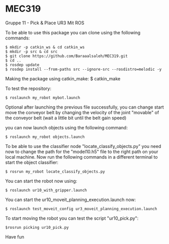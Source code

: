 # MEC319
Gruppe 11 - Pick &amp; Place UR3 Mit ROS


To be able to use this package you can clone using the following commands:

    $ mkdir -p catkin_ws & cd catkin_ws
    $ mkdir -p src & cd src
    $ git clone https://github.com/Baraaalsaleh/MEC319.git
    $ cd ..
    $ rosdep update
    $ rosdep install --from-paths src --ignore-src --rosdistro=melodic -y
    
Making the package using catkin_make:
    $ catkin_make

To test the repository:
    
    $ roslaunch my_robot mybot.launch
    
Optional after launching the previous file successfully, you can change start move the conveyor belt by changing the velocity of the joint "movable" of the conveyor belt (wait a little bit until the belt gain speed)

you can now launch objects using the following command:
  
    $ roslaunch my_robot objects.launch

To be able to use the classifier node "locate_classify_objects.py" you need now to change the path for the "model10.h5" file to the right path on your local machine.
Now run the following commands in a different terminal to start the object classifier:
  
    $ rosrun my_robot locate_classify_objects.py

You can start the robot now using:
 
    $ roslaunch ur10_with_gripper.launch

You can start the ur10_moveit_planning_execution.launch now:

    $ roslaunch test_moveit_config ur3_moveit_planning_execution.launch

To start moving the robot you can test the script "ur10_pick.py":

    $rosrun picking ur10_pick.py

Have fun

